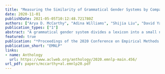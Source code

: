 ```yaml
---
title: "Measuring the Similarity of Grammatical Gender Systems by Comparing Partitions"
date: 2020-11-01
publishDate: 2021-05-05T10:12:48.721780Z
authors: ["Arya D. McCarthy", "Adina Williams", "Shijia Liu", "David Yarowsky", "Ryan Cotterell"]
publication_types: ["1"]
abstract: "A grammatical gender system divides a lexicon into a small number of relatively fixed grammatical categories. How similar are these gender systems across languages? To quantify the similarity, we define gender systems extensionally, thereby reducing the problem of comparisons between languages’ gender systems to cluster evaluation. We borrow a rich inventory of statistical tools for cluster evaluation from the field of community detection (Driver and Kroeber, 1932; Cattell, 1945), that enable us to craft novel information-theoretic metrics for measuring similarity between gender systems. We first validate our metrics, then use them to measure gender system similarity in 20 languages. Finally, we ask whether our gender system similarities alone are sufficient to reconstruct historical relationships between languages. Towards this end, we make phylogenetic predictions on the popular, but thorny, problem from historical linguistics of inducing a phylogenetic tree over extant Indo-European languages. Languages on the same branch of our phylogenetic tree are notably similar, whereas languages from separate branches are no more similar than chance."
featured: true
publication: "*Proceedings of the 2020 Conference on Empirical Methods in Natural Language Processing*"
publication_short: "EMNLP"
links:
- name: Anthology
  url: https://www.aclweb.org/anthology/2020.emnlp-main.456/
url_pdf: papers/mccarthy+al.emnlp20.pdf
---
```


